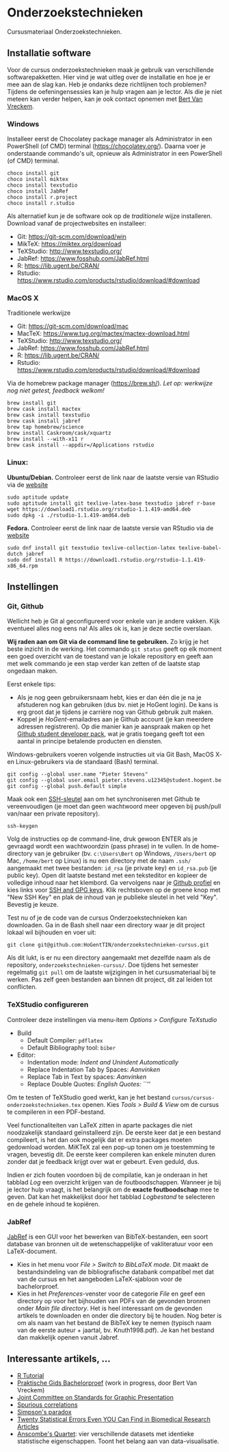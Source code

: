 # Onderzoekstechnieken

Cursusmateriaal Onderzoekstechnieken.

## Installatie software

Voor de cursus onderzoekstechnieken maak je gebruik van verschillende softwarepakketten. Hier vind je wat uitleg over de installatie en hoe je er mee aan de slag kan. Heb je ondanks deze richtlijnen toch problemen? Tijdens de oefeningensessies kan je hulp vragen aan je lector. Als die je niet meteen kan verder helpen, kan je ook contact opnemen met [Bert Van Vreckem](mailto:bert.vanvreckem@hogent.be?subject=[OZT]%20Vraag%20ivm%20software-installatie).

### Windows

Installeer eerst de Chocolatey package manager als Administrator in een PowerShell (of CMD) terminal (<https://chocolatey.org/>).
Daarna voer je onderstaande commando's uit, opnieuw als Administrator in een PowerShell (of CMD) terminal.

```
choco install git
choco install miktex
choco install texstudio
choco install JabRef
choco install r.project
choco install r.studio
```

Als alternatief kun je de software ook op de *traditionele* wijze installeren. Download vanaf de projectwebsites en installeer:

- Git: <https://git-scm.com/download/win>
- MikTeX: <https://miktex.org/download>
- TeXStudio: <http://www.texstudio.org/>
- JabRef: <https://www.fosshub.com/JabRef.html>
- R: <https://lib.ugent.be/CRAN/>
- Rstudio: <https://www.rstudio.com/products/rstudio/download/#download>

### MacOS X

Traditionele werkwijze

- Git: <https://git-scm.com/download/mac>
- MacTeX: <https://www.tug.org/mactex/mactex-download.html>
- TeXStudio: <http://www.texstudio.org/>
- JabRef: <https://www.fosshub.com/JabRef.html>
- R: <https://lib.ugent.be/CRAN/>
- Rstudio: <https://www.rstudio.com/products/rstudio/download/#download>

Via de homebrew package manager (<https://brew.sh/>). *Let op: werkwijze nog niet getest, feedback welkom!*

```
brew install git
brew cask install mactex
brew cask install texstudio
brew cask install jabref
brew tap homebrew/science
brew install Caskroom/cask/xquartz
brew install --with-x11 r
brew cask install --appdir=/Applications rstudio
```

### Linux:

**Ubuntu/Debian.** Controleer eerst de link naar de laatste versie van RStudio via de [website](https://www.rstudio.com/products/rstudio/download/#download)

```
sudo aptitude update
sudo aptitude install git texlive-latex-base texstudio jabref r-base
wget https://download1.rstudio.org/rstudio-1.1.419-amd64.deb
sudo dpkg -i ./rstudio-1.1.419-amd64.deb
```

**Fedora.** Controleer eerst de link naar de laatste versie van RStudio via de [website](https://www.rstudio.com/products/rstudio/download/#download)

```
sudo dnf install git texstudio texlive-collection-latex texlive-babel-dutch jabref
sudo dnf install R https://download1.rstudio.org/rstudio-1.1.419-x86_64.rpm
```

## Instellingen

### Git, Github

Wellicht heb je Git al geconfigureerd voor enkele van je andere vakken. Kijk eventueel alles nog eens na! Als alles ok is, kan je deze sectie overslaan.

**Wij raden aan om Git via de command line te gebruiken.** Zo krijg je het beste inzicht in de werking. Het commando `git status` geeft op elk moment een goed overzicht van de toestand van je lokale repository en geeft aan met welk commando je een stap verder kan zetten of de laatste stap ongedaan maken.

Eerst enkele tips:

- Als je nog geen gebruikersnaam hebt, kies er dan één die je na je afstuderen nog kan gebruiken (dus bv. niet je HoGent login). De kans is erg groot dat je tijdens je carrière nog van Github gebruik zult maken.
- Koppel je *HoGent*-emailadres aan je Github account (je kan meerdere adressen registreren). Op die manier kan je aanspraak maken op het [Github student developer pack](https://education.github.com/pack), wat je gratis toegang geeft tot een aantal in principe betalende producten en diensten.

Windows-gebruikers voeren volgende instructies uit via Git Bash, MacOS X- en Linux-gebruikers via de standaard (Bash) terminal.

```
git config --global user.name "Pieter Stevens"
git config --global user.email pieter.stevens.u12345@student.hogent.be
git config --global push.default simple
```

Maak ook een [SSH-sleutel](https://help.github.com/articles/connecting-to-github-with-ssh/) aan om het synchroniseren met Github te vereenvoudigen (je moet dan geen wachtwoord meer opgeven bij push/pull van/naar een private repository).

```
ssh-keygen
```

Volg de instructies op de command-line, druk gewoon ENTER als je gevraagd wordt een wachtwoordzin (pass phrase) in te vullen. In de home-directory van je gebruiker (bv. `c:\Users\Bert` op Windows, `/Users/bert` op Mac, `/home/bert` op Linux) is nu een directory met de naam `.ssh/` aangemaakt met twee bestanden: `id_rsa` (je private key) en `id_rsa.pub` (je public key). Open dit laatste bestand met een teksteditor en kopieer de volledige inhoud naar het klembord. Ga vervolgens naar je [Github profiel](https://github.com/settings/profile) en kies links voor [SSH and GPG keys](https://github.com/settings/keys). Klik rechtsboven op de groene knop met "New SSH Key" en plak de inhoud van je publieke sleutel in het veld "Key". Bevestig je keuze.

Test nu of je de code van de cursus Onderzoekstechnieken kan downloaden. Ga in de Bash shell naar een directory waar je dit project lokaal wil bijhouden en voer uit:

```
git clone git@github.com:HoGentTIN/onderzoekstechnieken-cursus.git
```

Als dit lukt, is er nu een directory aangemaakt met dezelfde naam als de repository, `onderzoekstechnieken-cursus/`. Doe tijdens het semester regelmatig `git pull` om de laatste wijzigingen in het cursusmateriaal bij te werken. Pas zelf geen bestanden aan binnen dit project, dit zal leiden tot conflicten.

### TeXStudio configureren

Controleer deze instellingen via menu-item *Options > Configure TeXstudio*

- Build
    - Default Compiler: `pdflatex`
    - Default Bibliography tool: `biber`
- Editor:
    - Indentation mode: *Indent and Unindent Automatically*
    - Replace Indentation Tab by Spaces: *Aanvinken*
    - Replace Tab in Text by spaces: *Aanvinken*
    - Replace Double Quotes: *English Quotes: ``''*

Om te testen of TeXStudio goed werkt, kan je het bestand `cursus/cursus-onderzoekstechnieken.tex` openen. Kies *Tools > Build & View* om de cursus te compileren in een PDF-bestand.

Veel functionaliteiten van LaTeX zitten in aparte packages die niet noodzakelijk standaard geïnstalleerd zijn. De eerste keer dat je een bestand compileert, is het dan ook mogelijk dat er extra packages moeten gedownload worden. MiKTeX zal een pop-up tonen om je toestemming te vragen, bevestig dit. De eerste keer compileren kan enkele minuten duren zonder dat je feedback krijgt over wat er gebeurt. Even geduld, dus.

Indien er zich fouten voordoen bij de compilatie, kan je onderaan in het tabblad *Log* een overzicht krijgen van de foutboodschappen. Wanneer je bij je lector hulp vraagt, is het belangrijk om de **exacte foutboodschap** mee te geven. Dat kan het makkelijkst door het tabblad *Logbestand* te selecteren en de gehele inhoud te kopiëren.

### JabRef

[JabRef](http://www.jabref.org/) is een GUI voor het bewerken van BibTeX-bestanden, een soort database van bronnen uit de wetenschappelijke of vakliteratuur voor een LaTeX-document.

- Kies in het menu voor *File > Switch to BibLaTeX mode*. Dit maakt de bestandsindeling
van de bibliografische databank compatibel met dat van de cursus en het aangeboden LaTeX-sjabloon voor de bachelorproef.
- Kies in het *Preferences*-venster voor de categorie *File* en geef een directory op voor het bijhouden van PDFs van de gevonden bronnen onder *Main file directory*. Het is heel interessant om de gevonden artikels te downloaden en onder die directory bij te houden. Nog beter is om als naam van het bestand de BibTeX key te nemen (typisch naam van de eerste auteur + jaartal, bv. Knuth1998.pdf). Je kan het bestand dan makkelijk openen vanuit Jabref.

## Interessante artikels, ...

- [R Tutorial](https://www.tutorialspoint.com/r/)
- [Praktische Gids Bachelorproef](https://github.com/bertvv/bachproef-gids) (work in progress, door Bert Van Vreckem)
- [Joint Committee on Standards for Graphic Presentation](http://www.jstor.org/stable/2965153?seq=1#page_scan_tab_contents)
- [Spurious correlations](http://dangerousminds.net/comments/spurious_correlations_between_nicolas_cage_movies_and_swimming_pool)
- [Simpson's paradox](https://en.wikipedia.org/wiki/Simpson%27s_paradox)
- [Twenty Statistical Errors Even YOU Can Find in Biomedical Research Articles](http://web.udl.es/Biomath/Bioestadistica/CMJ%2020%20stat%20errors.pdf)
- [Anscombe's Quartet](https://en.wikipedia.org/wiki/Anscombe%27s_quartet): vier verschillende datasets met identieke statistische eigenschappen. Toont het belang aan van data-visualisatie.
